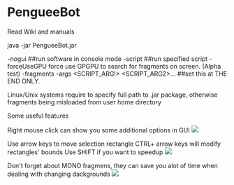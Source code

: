 # PengueeBot
Read Wiki and manuals


java -jar PengueeBot.jar

-nogui ##run software in console mode
-script <ScriptFileName> ##run specified script
-forceUseGPU force use GPGPU to search for fragments on screen. (Alpha test)
-fragments <CUSTOM FRAGMENTS DIRECTORY PATH>
-args <SCRIPT_ARG!> <SCRIPT_ARG2>... ##set this at THE END ONLY.

Linux/Unix systems require to specify full path to .jar package, otherwise fragments being misloaded from user home directory

Some useful features

Right mouse click can show you some additional options in GUI
![](https://puu.sh/EZ4ge/0a5480bb95.gif)


Use arrow keys to move selection rectangle
CTRL+ arrow keys will modify rectangles' bounds
Use SHIFT if you want to speedup
![](https://puu.sh/EZ4is/6bbe8b44ab.gif)


Don't forget about MONO fragmens, they can save you alot of time when dealing with changing dackgrounds
![](https://puu.sh/EZ4qk/a8c0b0a3db.gif)
